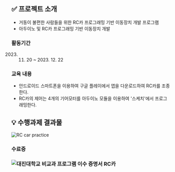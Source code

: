 ##  ✅ 프로젝트 소개
- 거동이 불편한 사람들을 위한 RC카 프로그래밍 기반 이동장치 개발 프로그램
- 아두이노 및 RC카 프로그래밍 기반 이동장치 개발

### 활동기간
2023. 11. 20 ~ 2023. 12. 22

### 교육 내용
- 안드로이드 스마트폰을 이용하여 구글 플레이에서 앱을 다운로드하여 RC카를 조종한다.
- RC카의 제어는 4개의 기어모터를 아두이노 모듈을 이용하여 '스케치'에서 프로그래밍한다.


## 💡 수행과제 결과물
![RC car practice](https://github.com/user-attachments/assets/e1cac0f1-3777-4d52-95f8-4738a59b888e)


### 수료증
### ![대진대학교 비교과 프로그램 이수 증명서 RC카 ](https://github.com/user-attachments/assets/2833dc48-d0ff-4163-8620-844ff47cfd60)
